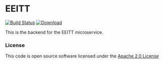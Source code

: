 # EEITT

[![Build Status](https://travis-ci.org/hmrc/EEITT.svg)](https://travis-ci.org/hmrc/EEITT) [ ![Download](https://api.bintray.com/packages/hmrc/releases/EEITT/images/download.svg) ](https://bintray.com/hmrc/releases/EEITT/_latestVersion)

This is the backend for the EEITT microservice.

### License

This code is open source software licensed under the [Apache 2.0 License]("http://www.apache.org/licenses/LICENSE-2.0.html")
